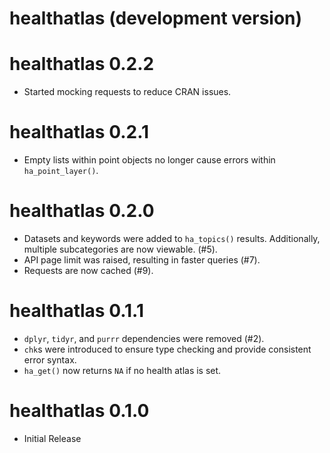 # healthatlas (development version)

# healthatlas 0.2.2

* Started mocking requests to reduce CRAN issues.

# healthatlas 0.2.1

* Empty lists within point objects no longer cause errors within `ha_point_layer()`.

# healthatlas 0.2.0

* Datasets and keywords were added to `ha_topics()` results. Additionally, multiple subcategories are now viewable. (#5).
* API page limit was raised, resulting in faster queries (#7).
* Requests are now cached (#9).

# healthatlas 0.1.1

* `dplyr`, `tidyr`, and `purrr` dependencies were removed (#2).  
* `chk`s were introduced to ensure type checking and provide consistent error
syntax.  
* `ha_get()` now returns `NA` if no health atlas is set.

# healthatlas 0.1.0

* Initial Release
